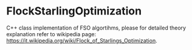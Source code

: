 # FlockStarlingOptimization

C++ class implementation of FSO algortihms, please for detailed theory explanation refer to wikipedia page:
https://it.wikipedia.org/wiki/Flock_of_Starlings_Optimization.

